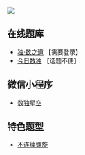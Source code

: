 ![](https://cn.sudoku.today/pic/noconsecutive/12996_443545.png)

## 在线题库
- [独·数之道](http://www.sudokufans.org.cn/lx/game.index.php?type=nc) 【需要登录】
- [今日数独](https://cn.sudoku.today/g-non-consecutive-sudoku/) 【选题不便】

## 微信小程序
- [数独星空](#小程序://数独星空/TYOXr9SLNGQlDmx)

## 特色题型
- [不连续螺旋](不连续螺旋.md)